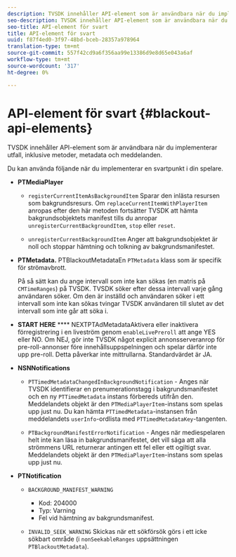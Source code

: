 ```yaml
---
description: TVSDK innehåller API-element som är användbara när du implementerar utfall, inklusive metoder, metadata och meddelanden.
seo-description: TVSDK innehåller API-element som är användbara när du implementerar utfall, inklusive metoder, metadata och meddelanden.
seo-title: API-element för svart
title: API-element för svart
uuid: f87f4ed0-3f97-48bd-bceb-28357a978964
translation-type: tm+mt
source-git-commit: 557f42cd9a6f356aa99e13386d9e8d65e043a6af
workflow-type: tm+mt
source-wordcount: '317'
ht-degree: 0%

---
```



# API-element för svart {#blackout-api-elements}

TVSDK innehåller API-element som är användbara när du implementerar utfall, inklusive metoder, metadata och meddelanden.

Du kan använda följande när du implementerar en svartpunkt i din spelare.

* **PTMediaPlayer**

   * `registerCurrentItemAsBackgroundItem` Sparar den inlästa resursen som bakgrundsresurs. Om `replaceCurrentItemWithPlayerItem` anropas efter den här metoden fortsätter TVSDK att hämta bakgrundsobjektets manifest tills du anropar `unregisterCurrentBackgroundItem`, `stop` eller `reset`.

   * `unregisterCurrentBackgroundItem` Anger att bakgrundsobjektet är noll och stoppar hämtning och tolkning av bakgrundsmanifestet.

* **PTMetadata.** PTBlackoutMetadataEn  `PTMetadata` klass som är specifik för strömavbrott.

   På så sätt kan du ange intervall som inte kan sökas (en matris på `CMTimeRanges`) på TVSDK. TVSDK söker efter dessa intervall varje gång användaren söker. Om den är inställd och användaren söker i ett intervall som inte kan sökas tvingar TVSDK användaren till slutet av det intervall som inte går att söka i.

* **START HERE** **** NEXTPTAdMetadataAktivera eller inaktivera förregistrering i en liveström genom  `enableLivePreroll` att ange YES eller NO. Om NEJ, gör inte TVSDK något explicit annonsserveranrop för pre-roll-annonser före innehållsuppspelningen och spelar därför inte upp pre-roll. Detta påverkar inte mittrullarna. Standardvärdet är JA.

* **NSNNotifications**

   * `PTTimedMetadataChangedInBackgroundNotification` - Anges när TVSDK identifierar en prenumerationstagg i bakgrundsmanifestet och en ny  `PTTimedMetadata` instans förbereds utifrån den. Meddelandets objekt är den `PTMediaPlayerItem`-instans som spelas upp just nu. Du kan hämta `PTTimedMetadata`-instansen från meddelandets `userInfo`-ordlista med `PTTimedMetadataKey`-tangenten.

   * `PTBackgroundManifestErrorNotification` - Anges när mediespelaren helt inte kan läsa in bakgrundsmanifestet, det vill säga att alla strömmens URL returnerar antingen ett fel eller ett ogiltigt svar. Meddelandets objekt är den `PTMediaPlayerItem`-instans som spelas upp just nu.

* **PTNotification**

   * `BACKGROUND_MANIFEST_WARNING`

      * Kod: 204000
      * Typ: Varning
      * Fel vid hämtning av bakgrundsmanifest.
   * `INVALID_SEEK_WARNING` Skickas när ett sökförsök görs i ett icke sökbart område (i  `nonSeekableRanges` uppsättningen  `PTBlackoutMetadata`).